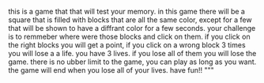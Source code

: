 this is a game that that will test your memory. in this game there will be a
square that is filled with blocks that are all the same color, except for a few
that will be shown to have a diffrant color for a few seconds.
your challenge is to remmeber where were those blocks and click on them.
if you click on the right blocks you will get a point, if you click on a wrong
block 3 times you will lose a a life. you have 3 lives. if you lose all of them
you will lose the game. there is no ubber limit to the game, you can play as
long as you want. the game will end when you lose all of your lives.
have fun!!
"""